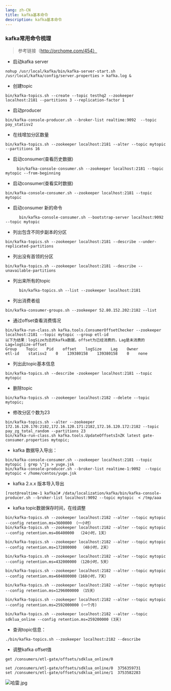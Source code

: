 ```yaml
---
lang: zh-CN
title: kafka基本命令
description: kafka基本命令
---
```

### kafka常用命令梳理
> 参考链接（http://orchome.com/454）
* 启动kafka server
```shell
nohup /usr/local/kafka/bin/kafka-server-start.sh /usr/local/kafka/config/server.properties > kafka.log &    
```
* 创建topic
```shell
bin/kafka-topics.sh --create --topic testhq2 --zookeeper localhost:2181 --partitions 3 --replication-factor 1    
```
* 启动producer
```shell
bin/kafka-console-producer.sh --broker-list realtime:9092  --topic pay_statisv2                      
```
* 在线增加分区数量
```shell
bin/kafka-topics.sh --zookeeper localhost:2181 --alter --topic mytopic --partitions 16  
```

* 启动consumer(查看历史数据)
```shelk
     bin/kafka-console-consumer.sh --zookeeper localhost:2181 --topic mytopic --from-beginning    
```     
* 启动consumer(查看实时数据)
```shell
bin/kafka-console-consumer.sh --zookeeper localhost:2181 --topic mytopic
```
* 启动consumer 新的命令
```shell
      bin/kafka-console-consumer.sh --bootstrap-server localhost:9092 --topic mytopic
```
* 列出包含不同步副本的分区
```shell
bin/kafka-topics.sh --zookeeper localhost:2181 --describe --under-replicated-partitions 
```
* 列出没有首领的分区
```shell
bin/kafka-topics.sh --zookeeper localhost:2181 --describe --unavailable-partitions
```
* 列出来所有的topic
```shell
      bin/kafka-topics.sh --list --zookeeper localhost:2181        
```
* 列出消费者组
```shell
bin/kafka-consumer-groups.sh --zookeeper 52.80.152.202:2182 --list  
```
* 通过offset查看消费情况
```shell
bin/kafka-run-class.sh kafka.tools.ConsumerOffsetChecker --zookeeper localhost:2181 --topic mytopic --group etl-id     
以下为结果：logSize为总的kafka数据，offset为已经消费的，Lag是未消费的 Lag=logSize-offset
Group    Topic    Pid    offset    logSize    Lag    Owner
etl-id    statisv2    0    139380158    139380158    0    none
```
* 列出此topic基本信息
```shell
bin/kafka-topics.sh --describe -zookeeper localhost:2181 --topic mytopic
```
* 删除topic
```shell
bin/kafka-topics.sh --zookeeper localhost:2182 --delete --topic mytopic;
```

* 修改分区个数为23
```shell
bin/kafka-topics.sh --alter --zookeeper 172.16.120.170:2182,172.16.120.171:2182,172.16.120.172:2182 --topic pay_zg_total_random --partitions 23 
bin/kafka-run-class.sh kafka.tools.UpdateOffsetsInZK latest gate-consumer.properties mytopic;
```
* kafka 数据导入导出：
```shell
bin/kafka-console-consumer.sh --zookeeper localhost:2181 --topic mytopic | grep \"js > yuge.jsk
bin/kafka-console-producer.sh --broker-list realtime-1:9092  --topic mytopic < /home/centos/yuge.jsk 
```
* kafka 2.x.x 版本导入导出
```shell
[root@realtime-1 kafka]# /data/localization/kafka/bin/kafka-console-producer.sh --broker-list localhost:9092 --topic mytopic  < /tmp/aaa
```
* kafka topic数据保存时间，在线调整
```shell
bin/kafka-topics.sh --zookeeper localhost:2182 --alter --topic mytopic --config retention.ms=3600000 （一小时）
bin/kafka-topics.sh --zookeeper localhost:2182 --alter --topic mytopic --config retention.ms=86400000  （24小时，1天）

bin/kafka-topics.sh --zookeeper localhost:2182 --alter --topic mytopic --config retention.ms=172800000  （48小时，2天）

bin/kafka-topics.sh --zookeeper localhost:2182 --alter --topic mytopic --config retention.ms=432000000 （120小时，5天）

bin/kafka-topics.sh --zookeeper localhost:2182 --alter --topic mytopic --config retention.ms=604800000（168小时，7天）

bin/kafka-topics.sh --zookeeper localhost:2182 --alter --topic mytopic --config retention.ms=1296000000 （15天）

bin/kafka-topics.sh --zookeeper localhost:2182 --alter --topic mytopic --config retention.ms=2592000000 (一个月)

bin/kafka-topics.sh --zookeeper localhost:2182 --alter --topic sdklua_online --config retention.ms=259200000 (3天)
```

* 查询topic信息：
```shell
./bin/kafka-topics.sh --zookeeper localhost:2182 --describe
```

* 调整kafka offset值
```shell
get /consumers/etl-gate/offsets/sdklua_online/0  

set /consumers/etl-gate/offsets/sdklua_online/0  3756359731
set /consumers/etl-gate/offsets/sdklua_online/1  3753582283

```

![哈雷.jpg](https://note.youdao.com/yws/res/15567/WEBRESOURCEff86b930ec461a4eaaf1cb5ad2f823c9)